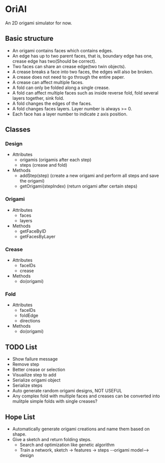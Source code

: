 # OriAI
An 2D origami simulator for now.

## Basic structure
- An origami contains faces which contains edges.
- An edge has up to two parent faces, that is, boundary edge has one, crease edge has two(Should be correct).
- Two faces can share an crease edge(two twin objects).
- A crease breaks a face into two faces, the edges will also be broken.
- A crease does not need to go through the entire paper.
- A crease can affect multiple faces.
- A fold can only be folded along a single crease.
- A fold can affect multiple faces such as inside reverse fold, fold several layers together, sink fold.
- A fold changes the edges of the faces.
- A fold changes faces layers. Layer number is always >= 0.
- Each face has a layer number to indicate z axis position.

## Classes
### Design
- Attributes
  - origamis (origamis after each step)
  - steps (crease and fold)
- Methods
  - addStep(step) (create a new origami and perform all steps and save the origami)
  - getOrigami(stepIndex) (return origami after certain steps)

### Origami
- Attributes
  - faces
  - layers
- Methods
  - getFaceByID
  - getFacesByLayer

### Crease
- Attributes
  - faceIDs
  - crease
- Methods
  - do(origami)

### Fold
- Attributes
  - faceIDs
  - foldEdge
  - directions
- Methods
  - do(origami)

## TODO List
- Show failure message
- Remove step
- Better crease or selection
- Visuailize step to add
- Serialize origami object
- Serialize steps
- Auto generate random origami designs, NOT USEFUL
- Any complex fold with multiple faces and creases can be converted into
mulitple simple folds with single creases?

## Hope List
- Automatically generate origami creations and name them based on shape.
- Give a sketch and return folding steps.
  - Search and optimization like genetic algorithm
  - Train a network, sketch -> features -> steps --origami model--> design

